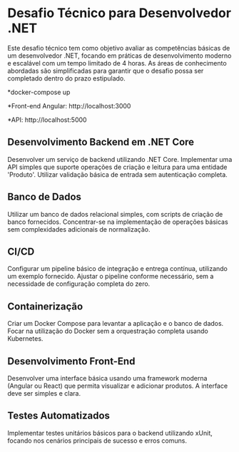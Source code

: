 
# Desafio Técnico para Desenvolvedor .NET

Este desafio técnico tem como objetivo avaliar as competências básicas de um desenvolvedor .NET, focando em práticas de desenvolvimento moderno e escalável com um tempo limitado de 4 horas. As áreas de conhecimento abordadas são simplificadas para garantir que o desafio possa ser completado dentro do prazo estipulado.

*docker-compose up

*Front-end Angular: http://localhost:3000

*API: http://localhost:5000



## Desenvolvimento Backend em .NET Core

Desenvolver um serviço de backend utilizando .NET Core. Implementar uma API simples que suporte operações de criação e leitura para uma entidade 'Produto'. Utilizar validação básica de entrada sem autenticação completa.



## Banco de Dados

Utilizar um banco de dados relacional simples, com scripts de criação de banco fornecidos. Concentrar-se na implementação de operações básicas sem complexidades adicionais de normalização.



## CI/CD

Configurar um pipeline básico de integração e entrega contínua, utilizando um exemplo fornecido. Ajustar o pipeline conforme necessário, sem a necessidade de configuração completa do zero.



## Containerização

Criar um Docker Compose para levantar a aplicação e o banco de dados. Focar na utilização do Docker sem a orquestração completa usando Kubernetes.



## Desenvolvimento Front-End

Desenvolver uma interface básica usando uma framework moderna (Angular ou React) que permita visualizar e adicionar produtos. A interface deve ser simples e clara.



## Testes Automatizados

Implementar testes unitários básicos para o backend utilizando xUnit, focando nos cenários principais de sucesso e erros comuns.
